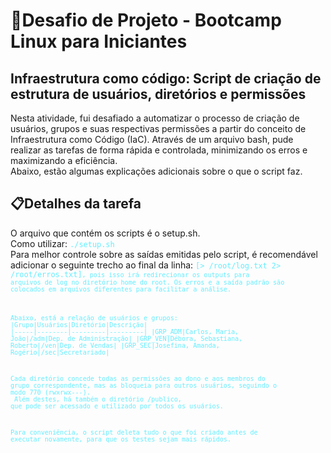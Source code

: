 # 🐧Desafio de Projeto - Bootcamp Linux para Iniciantes
## Infraestrutura como código: Script de criação de estrutura de usuários, diretórios e permissões

Nesta atividade, fui desafiado a automatizar o processo de criação de usuários, grupos e suas respectivas permissões a partir do conceito de Infraestrutura como Código (IaC). Através de um arquivo bash, pude realizar as tarefas de forma rápida e controlada, minimizando os erros e maximizando a eficiência. <br>
Abaixo, estão algumas explicações adicionais sobre o que o script faz.

## 📋Detalhes da tarefa
O arquivo que contém os scripts é o setup.sh. <br>
Como utilizar: <code style="color: rgb(100,237,255);">./setup.sh </code> <br>
Para melhor controle sobre as saídas emitidas pelo script, é recomendável adicionar o seguinte trecho ao final da linha: <code style="color: rgb(100,237,255);">[> /root/log.txt 2> /root/erros.txt]<code>, pois isso irá redirecionar os outputs para arquivos de log no diretório home do root. Os erros e a saída padrão são colocados em arquivos diferentes para facilitar a análise.

Abaixo, está a relação de usuários e grupos:
|Grupo|Usuários|Diretório|Descrição|
|-----|--------|---------|---------|
|GRP\_ADM|Carlos, Maria, João|/adm|Dep. de Administração|
|GRP\_VEN|Débora, Sebastiana, Roberto|/ven|Dep. de Vendas|
|GRP\_SEC|Josefina, Amanda, Rogério|/sec|Secretariado|

Cada diretório concede todas as permissões ao dono e aos membros do grupo correspondente, mas as bloqueia para outros usuários, seguindo o modo 770 (rwxrwx---). <br>
Além destes, há também o diretório /publico, que pode ser acessado e utilizado por todos os usuários.

Para conveniência, o script deleta tudo o que foi criado antes de executar novamente, para que os testes sejam mais rápidos.
